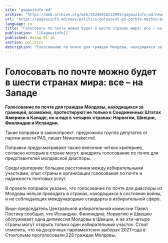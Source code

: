 ```yaml
---
site: "gagauzinfo.md"
archive: "https://web.archive.org/web/20240416222945/gagauzinfo.md/news/politics/golosovat-po-pochte-mozhno-budet-v-shesti-stranah-mira-vse-na-zapade"
url: "https://gagauzinfo.md/news/politics/golosovat-po-pochte-mozhno-budet-v-shesti-stranah-mira-vse-na-zapade"
language: ru
title: "Голосовать по почте можно будет в шести странах мира: все – на Западе"
publication: '[[Gagauzinfo]]'
published: Назад-01-16
section: politics
description: "Голосование по почте для граждан Молдовы, находящихся за границей, возможно, протестируют не только в Соединенных Штатах Америки и Канаде, но и еще в четырех странах: Норвегии, Швеции, Финляндии и Исландии."
---
```


# Голосовать по почте можно будет в шести странах мира: все – на Западе

**Голосование по почте для граждан Молдовы, находящихся за границей, возможно, протестируют не только в Соединенных Штатах Америки и Канаде, но и еще в четырех странах: Норвегии, Швеции, Финляндии и Исландии.**

Такие поправки в законопроект  предложила группа депутатов от партии власти PAS, пишет Newsmaker.md.

Поправки предусматривают также внесение четких критериев, согласно которым в стране могут  внедрить голосование по почте для представителей молдавской диаспоры.

Среди критериев: большие расстояния между избирательными участками, опыт страны в организации голосования по почте и надежность почтовых услуг.

В проекте поправок указано, что голосование по почте для диаспоры из Молдовы нельзя проводить в странах, находящихся в состоянии войны, и не соблюдающих международные стандарты в избирательной сфере.

Вице-председатель Центральной избирательной комиссии Павел Постика сообщил, что Исландию, Финляндию, Норвегию и Швецию обслуживает одна дипмиссия Молдовы в Швеции, и на эти четыре страны могут открыть только один избирательный участок. Стоит отметить, что на досрочных парламентских выборах 2021 года в Стокгольме проголосовали 228 граждан Молдовы.